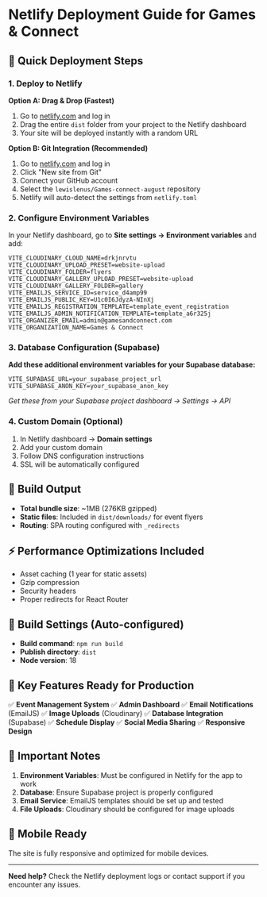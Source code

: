 # Netlify Deployment Guide for Games & Connect

## 🚀 Quick Deployment Steps

### 1. Deploy to Netlify

**Option A: Drag & Drop (Fastest)**
1. Go to [netlify.com](https://netlify.com) and log in
2. Drag the entire `dist` folder from your project to the Netlify dashboard
3. Your site will be deployed instantly with a random URL

**Option B: Git Integration (Recommended)**
1. Go to [netlify.com](https://netlify.com) and log in
2. Click "New site from Git"
3. Connect your GitHub account
4. Select the `lewislenus/Games-connect-august` repository
5. Netlify will auto-detect the settings from `netlify.toml`

### 2. Configure Environment Variables

In your Netlify dashboard, go to **Site settings → Environment variables** and add:

```
VITE_CLOUDINARY_CLOUD_NAME=drkjnrvtu
VITE_CLOUDINARY_UPLOAD_PRESET=website-upload
VITE_CLOUDINARY_FOLDER=flyers
VITE_CLOUDINARY_GALLERY_UPLOAD_PRESET=website-upload
VITE_CLOUDINARY_GALLERY_FOLDER=gallery
VITE_EMAILJS_SERVICE_ID=service_d4amp99
VITE_EMAILJS_PUBLIC_KEY=U1c0I6JdyzA-NInXj
VITE_EMAILJS_REGISTRATION_TEMPLATE=template_event_registration
VITE_EMAILJS_ADMIN_NOTIFICATION_TEMPLATE=template_a6r325j
VITE_ORGANIZER_EMAIL=admin@gamesandconnect.com
VITE_ORGANIZATION_NAME=Games & Connect
```

### 3. Database Configuration (Supabase)

**Add these additional environment variables for your Supabase database:**
```
VITE_SUPABASE_URL=your_supabase_project_url
VITE_SUPABASE_ANON_KEY=your_supabase_anon_key
```

*Get these from your Supabase project dashboard → Settings → API*

### 4. Custom Domain (Optional)

1. In Netlify dashboard → **Domain settings**
2. Add your custom domain
3. Follow DNS configuration instructions
4. SSL will be automatically configured

## 📁 Build Output

- **Total bundle size**: ~1MB (276KB gzipped)
- **Static files**: Included in `dist/downloads/` for event flyers
- **Routing**: SPA routing configured with `_redirects`

## ⚡ Performance Optimizations Included

- Asset caching (1 year for static assets)
- Gzip compression
- Security headers
- Proper redirects for React Router

## 🔧 Build Settings (Auto-configured)

- **Build command**: `npm run build`
- **Publish directory**: `dist`
- **Node version**: 18

## 🎯 Key Features Ready for Production

✅ **Event Management System**
✅ **Admin Dashboard** 
✅ **Email Notifications** (EmailJS)
✅ **Image Uploads** (Cloudinary)
✅ **Database Integration** (Supabase)
✅ **Schedule Display** 
✅ **Social Media Sharing**
✅ **Responsive Design**

## 🚨 Important Notes

1. **Environment Variables**: Must be configured in Netlify for the app to work
2. **Database**: Ensure Supabase project is properly configured
3. **Email Service**: EmailJS templates should be set up and tested
4. **File Uploads**: Cloudinary should be configured for image uploads

## 📱 Mobile Ready

The site is fully responsive and optimized for mobile devices.

---

**Need help?** Check the Netlify deployment logs or contact support if you encounter any issues.
